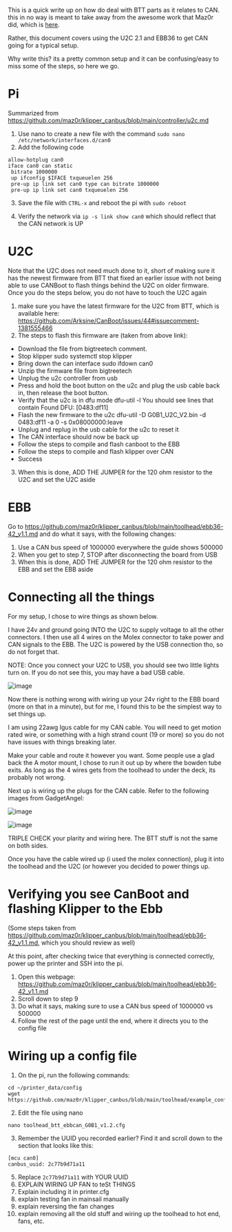 This is a quick write up on how do deal with BTT parts as it relates to CAN. this in no way is meant to take away from the awesome work that Maz0r did, which is [here](https://github.com/maz0r/klipper_canbus/).

Rather, this document covers using the U2C 2.1 and EBB36 to get CAN going for a typical setup.

Why write this? its a pretty common setup and it can be confusing/easy to miss some of the steps, so here we go.

# Pi

Summarized from https://github.com/maz0r/klipper_canbus/blob/main/controller/u2c.md

1. Use nano to create a new file with the command `sudo nano /etc/network/interfaces.d/can0`
2. Add the following code
```
allow-hotplug can0
iface can0 can static
 bitrate 1000000
 up ifconfig $IFACE txqueuelen 256
 pre-up ip link set can0 type can bitrate 1000000
 pre-up ip link set can0 txqueuelen 256
 ```

3. Save the file with `CTRL-x` and reboot the pi with `sudo reboot`

4. Verify the network via `ip -s link show can0` which should reflect that the CAN network is UP

# U2C

Note that the U2C does not need much done to it, short of making sure it has the newest firmware from BTT that fixed an earlier
issue with not being able to use CANBoot to flash things behind the U2C on older firmware. Once you do the steps below, you do not
have to touch the U2C again

1. make sure you have the latest firmware for the U2C from BTT, which is available here: https://github.com/Arksine/CanBoot/issues/44#issuecomment-1381555466
2. The steps to flash this firmware are (taken from above link):
  - Download the file from bigtreetech comment.
  - Stop klipper sudo systemctl stop klipper
  - Bring down the can interface sudo ifdown can0
  - Unzip the firmware file from bigtreetech
  - Unplug the u2c controller from usb
  - Press and hold the boot button on the u2c and plug the usb cable back in, then release the boot button.
  - Verify that the u2c is in dfu mode dfu-util -l You should see lines that contain Found DFU: [0483:df11]
  - Flash the new firmware to the u2c dfu-util -D G0B1_U2C_V2.bin -d 0483:df11 -a 0 -s 0x08000000:leave
  - Unplug and replug in the usb cable for the u2c to reset it
  - The CAN interface should now be back up
  - Follow the steps to compile and flash canboot to the EBB
  - Follow the steps to compile and flash klipper over CAN
  - Success
3. When this is done, ADD THE JUMPER for the 120 ohm resistor to the U2C and set the U2C aside

# EBB

Go to https://github.com/maz0r/klipper_canbus/blob/main/toolhead/ebb36-42_v1.1.md and do what it says, with the following changes:

1. Use a CAN bus speed of 1000000 everywhere the guide shows 500000
2. When you get to step 7, STOP after disconnecting the board from USB
3. When this is done, ADD THE JUMPER for the 120 ohm resistor to the EBB and set the EBB aside

# Connecting all the things

For my setup, I chose to wire things as shown below.

I have 24v and ground going INTO the U2C to supply voltage to all the other connectors. I then use all 4 wires on the Molex connector to take power and CAN signals to the EBB. The U2C is powered by the USB connection tho, so do not forget that.

NOTE: Once you connect your U2C to USB, you should see two little lights turn on. If you do not see this, you may have a bad USB cable.

![image](https://user-images.githubusercontent.com/4265254/213817757-1c06da9b-09d2-4e6c-9193-34c6f895c70f.png)

Now there is nothing wrong with wiring up your 24v right to the EBB board (more on that in a minute), but for me, I found this to be the simplest way to set things up.

I am using 22awg Igus cable for my CAN cable. You will need to get motion rated wire, or something with a high strand count (19 or more) so you do not have issues with things breaking later.

Make your cable and route it however you want. Some people use a glad back the A motor mount, I chose to run it out up by where the bowden tube exits. As long as the 4 wires gets from the toolhead to under the deck, its probably not wrong.

Next up is wiring up the plugs for the CAN cable. Refer to the following images from GadgetAngel:

![image](https://user-images.githubusercontent.com/4265254/213820399-95616f29-eccd-40ab-8a78-5ed4f9fe95a3.png)

![image](https://user-images.githubusercontent.com/4265254/213820413-6fae73af-ae0e-40b9-a9ae-c058309c8147.png)


TRIPLE CHECK your plarity and wiring here. The BTT stuff is not the same on both sides.

Once you have the cable wired up (i used the molex connection), plug it into the toolhead and the U2C (or however you decided to power things up.

# Verifying you see CanBoot and flashing Klipper to the Ebb

(Some steps taken from https://github.com/maz0r/klipper_canbus/blob/main/toolhead/ebb36-42_v1.1.md, which you should review as well)

At this point, after checking twice that everything is connected correctly, power up the printer and SSH into the pi.

1. Open this webpage: https://github.com/maz0r/klipper_canbus/blob/main/toolhead/ebb36-42_v1.1.md
2. Scroll down to step 9
3. Do what it says, making sure to use a CAN bus speed of 1000000 vs 500000
4. Follow the rest of the page until the end, where it directs you to the config file

# Wiring up a config file

1. On the pi, run the following commands:

```
cd ~/printer_data/config
wget https://github.com/maz0r/klipper_canbus/blob/main/toolhead/example_configs/toolhead_btt_ebbcan_G0B1_v1.2.cfg
```

2. Edit the file using nano
```
nano toolhead_btt_ebbcan_G0B1_v1.2.cfg
```

3. Remember the UUID you recorded earlier? Find it and scroll down to the section that looks like this:
```
[mcu can0]
canbus_uuid: 2c77b9d71a11
```
5. Replace `2c77b9d71a11` with YOUR UUID
6. EXPLAIN WIRING UP FAN to teSt THINGS
7. Explain including it in printer.cfg
8. explain testing fan in mainsail manually
9. explain reversing the fan changes
10. explain removing all the old stuff and wiring up the toolhead to hot end, fans, etc.
